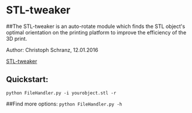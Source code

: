 # STL-tweaker
##The STL-tweaker is an auto-rotate module which finds the STL object's optimal orientation on the printing platform to improve the efficiency of the 3D print.

Author: Christoph Schranz, 12.01.2016 

[STL-tweaker](http://www.salzburgresearch.at/blog/3d-print-positioning/)

## Quickstart:  

`python FileHandler.py -i yourobject.stl -r`

##Find more options:
`python FileHandler.py -h`

